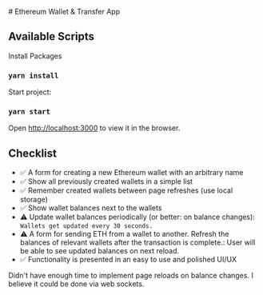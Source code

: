# Ethereum Wallet & Transfer App

## Available Scripts

Install Packages

### `yarn install`

Start project:

### `yarn start`

Open [http://localhost:3000](http://localhost:3000) to view it in the browser.

## Checklist
- ✅ A form for creating a new Ethereum wallet with an arbitrary name
- ✅ Show all previously created wallets in a simple list
- ✅ Remember created wallets between page refreshes (use local storage)
- ✅ Show wallet balances next to the wallets
- ⚠️ Update wallet balances periodically (or better: on balance changes): `Wallets get updated every 30 seconds.`
- ⚠️ A form for sending ETH from a wallet to another. Refresh the balances of relevant wallets after the transaction is complete.: User will be able to see updated balances on next reload.
- ✅ Functionality is presented in an easy to use and polished UI/UX

Didn't have enough time to implement page reloads on balance changes. I believe it could be done via web sockets.




